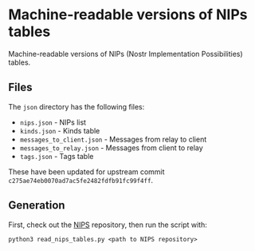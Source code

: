 # Machine-readable versions of NIPs tables

Machine-readable versions of NIPs (Nostr Implementation Possibilities) tables.

## Files

The `json` directory has the following files:

- `nips.json` - NIPs list
- `kinds.json` - Kinds table
- `messages_to_client.json` - Messages from relay to client
- `messages_to_relay.json` - Messages from client to relay
- `tags.json` - Tags table

These have been updated for upstream commit `c275ae74eb0070ad7ac5fe2482fdfb91fc99f4ff`.

## Generation

First, check out the [NIPS](https://github.com/nostr-protocol/nips) repository, then run the script with:
```
python3 read_nips_tables.py <path to NIPS repository>
```
